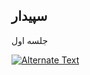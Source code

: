 ## سپیدار 


جلسه اول 

[![Alternate Text]({https://github.com/1stco/PayamGostarDocs/blob/master/help2.5.4%20new/2021-02-13_14-32-07.png})]({https://www.payamgostar.com/fa/academy/videos/%D8%A7%D8%B1%D8%B3%D8%A7%D9%84-%DA%AF%D8%B1%D9%88%D9%87%DB%8C-%D9%BE%DB%8C%D8%A7%D9%85-%DA%A9%D9%88%D8%AA%D8%A7%D9%87} "[جلسه اول]")

